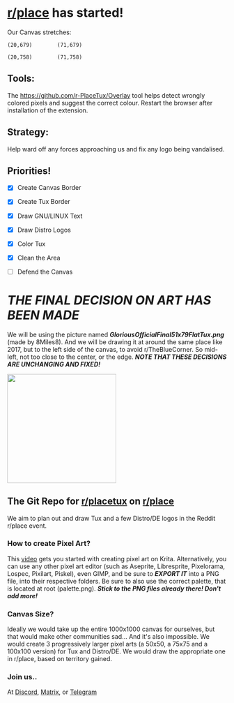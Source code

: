 # [r/place](https://www.reddit.com/r/place/?cx=36&cy=736&px=12) has started!

Our Canvas stretches:
```
(20,679)        (71,679)

(20,758)        (71,758)
```

## Tools:

The https://github.com/r-PlaceTux/Overlay tool helps detect wrongly colored pixels and suggest the correct colour. Restart the browser after installation of the extension.

## Strategy:

Help ward off any forces approaching us and fix any logo being vandalised.

## Priorities!

- [x] Create Canvas Border

- [x] Create Tux Border

- [x] Draw GNU/LINUX Text

- [x] Draw Distro Logos

- [x] Color Tux

- [x] Clean the Area

- [ ] Defend the Canvas

# ***THE FINAL DECISION ON ART HAS BEEN MADE***
We will be using the picture named ***GloriousOfficialFinal51x79FlatTux.png*** (made by 8Miles8). And we will be drawing it at around the same place like 2017, but to the left side of the canvas, to avoid r/TheBlueCorner. So mid-left, not too close to the center, or the edge. ***NOTE THAT THESE DECISIONS ARE UNCHANGING AND FIXED!***

<img src="https://raw.githubusercontent.com/r-PlaceTux/place_tux/main/GloriousOfficialFinal52x80FlatTux.png" width="250">


## The Git Repo for [r/placetux](reddit.com/r/placetux) on [r/place](reddit.com/r/place)
We aim to plan out and draw Tux and a few Distro/DE logos in the Reddit r/place event.

### How to create Pixel Art?
This [video](https://www.youtube.com/watch?v=u4MWAj6ukm0) gets you started with creating pixel art on Krita. Alternatively, you can use any other pixel art editor (such as Aseprite, Libresprite, Pixelorama, Lospec, Pixilart, Piskel), even GIMP, and be sure to ***EXPORT IT*** into a PNG file, into their respective folders. Be sure to also use the correct palette, that is located at root (palette.png). ***Stick to the PNG files already there! Don't add more!***

### Canvas Size?
Ideally we would take up the entire 1000x1000 canvas for ourselves, but that would make other communities sad... And it's also impossible. We would create 3 progressively larger pixel arts (a 50x50, a 75x75 and a 100x100 version) for Tux and Distro/DE. We would draw the appropriate one in r/place, based on territory gained.

### Join us..
At [Discord](https://discord.gg/cYB7GjWNp8), [Matrix](https://matrix.to/#/#placetux:matrix.org), or [Telegram](https://t.me/+ykZ9LXrdFJZkNzRh)
